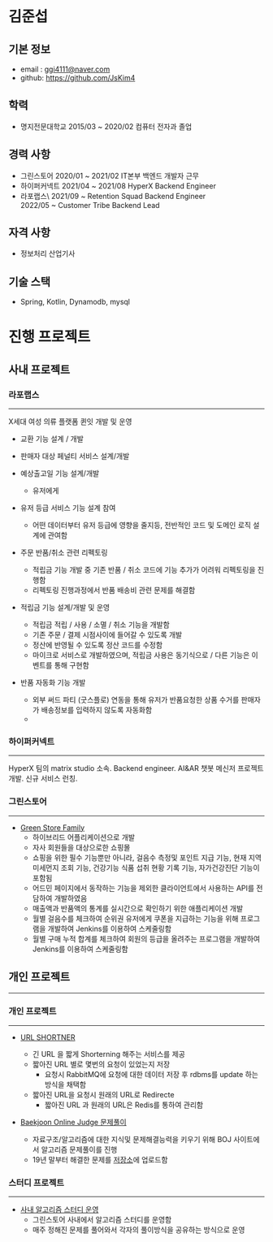 # 김준섭

## 기본 정보

-   email : ggi4111@naver.com
-   github: https://github.com/JsKim4

## 학력

-   명지전문대학교 2015/03 ~ 2020/02 컴퓨터 전자과 졸업

## 경력 사항

-   그린스토어 2020/01 ~ 2021/02 IT본부 백엔드 개발자 근무
-   하이퍼커넥트 2021/04 ~ 2021/08 HyperX Backend Engineer
-   라포랩스\ 
        2021/09 ~ Retention Squad Backend Engineer\
        2022/05 ~ Customer Tribe Backend Lead

## 자격 사항

-   정보처리 산업기사


## 기술 스택

-   Spring, Kotlin, Dynamodb, mysql


# 진행 프로젝트


## 사내 프로젝트

### 라포랩스
---
X세대 여성 의류 플랫폼 퀸잇 개발 및 운영

- 교환 기능 설계 / 개발

- 판매자 대상 페널티 서비스 설계/개발

- 예상출고일 기능 설계/개발
    - 유저에게 
- 유저 등급 서비스 기능 설계 참여
    - 어떤 데이터부터 유저 등급에 영향을 줄지등, 전반적인 코드 및 도메인 로직 설계에 관여함
- 주문 반품/취소 관련 리펙토링
    - 적립금 기능 개발 중 기존 반품 / 취소 코드에 기능 추가가 어려워 리펙토링을 진행함
    - 리펙토링 진행과정에서 반품 배송비 관련 문제를 해결함
- 적립금 기능 설계/개발 및 운영
    - 적립금 적립 / 사용 / 소멸 / 취소 기능을 개발함
    - 기존 주문 / 결제 시점사이에 들어갈 수 있도록 개발
    - 정산에 반영될 수 있도록 정산 코드를 수정함
    - 마이크로 서비스로 개발하였으며, 적립금 사용은 동기식으로 / 다른 기능은 이벤트를 통해 구현함
- 반품 자동화 기능 개발
    - 외부 써드 파티 (굿스플로) 연동을 통해 유저가 반품요청한 상품 수거를 판매자가 배송정보를 입력하지 않도록 자동화함
    - 


### 하이퍼커넥트
---
HyperX 팀의 matrix studio 소속. Backend engineer.
AI&AR 챗봇 메신저 프로젝트 개발. 신규 서비스 런칭.

### 그린스토어
---
-   [Green Store Family](https://play.google.com/store/apps/details?id=kr.co.greenfamily)
    -   하이브리드 어플리케이션으로 개발
    -   자사 회원들을 대상으로한 쇼핑몰
    -   쇼핑을 위한 필수 기능뿐만 아니라, 걸음수 측정및 포인트 지급 기능, 현재 지역 미세먼지 조회 기능, 건강기능 식품 섭취 현황 기록 기능, 자가건강진단 기능이 포함됨
    -   어드민 페이지에서 동작하는 기능을 제외한 클라이언트에서 사용하는 API를 전담하여 개발하였음
    -   매출액과 반품액의 통계를  실시간으로 확인하기 위한 애플리케이션 개발
    -   월별 걸음수를 체크하여 순위권 유저에게 쿠폰을 지급하는 기능을 위해 프로그램을 개발하여 Jenkins를 이용하여 스케줄링함
    -   월별 구매 누적 합계를 체크하여 회원의 등급을 올려주는 프로그램을 개발하여 Jenkins를 이용하여 스케줄링함

## 개인 프로젝트
---
### 개인 프로젝트

---
-   [URL SHORTNER](https://github.com/JsKim4/URL_Shortening_Service)
    -   긴 URL 을 짧게 Shorterning 해주는 서비스를 제공
    -   짧아진 URL 별로 몇번의 요청이 있었는지 저장
        -   요청시 RabbitMQ에 요청에 대한 데이터 저장 후 rdbms를 update 하는 방식을 채택함
    -   짧아진 URL을 요청시 원래의 URL로 Redirecte
        -   짧아진 URL 과 원래의 URL은 Redis를 통하여 관리함

-   [Baekjoon Online Judge 문제풀이](https://www.acmicpc.net/user/ggi411) 
    -   자료구조/알고리즘에 대한 지식및 문제해결능력을 키우기 위해 BOJ 사이트에서 알고리즘 문제풀이를 진행
    -   19년 말부터 해결한 문제를 [저장소](https://github.com/JsKim4/BOJ-BaekJoon-Online-judge-)에 업로드함
    
### 스터디 프로젝트
---
-   [사내 알고리즘 스터디 운영](https://github.com/JsKim4/Grst-Algorithm)
    -   그린스토어 사내에서 알고리즘 스터디를 운영함
    -   매주 정해진 문제를 풀어와서 각자의 풀이방식을 공유하는 방식으로 운영
